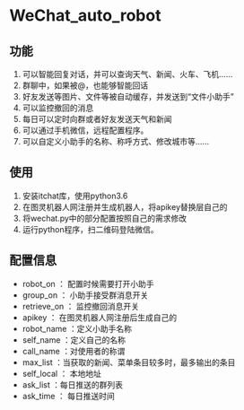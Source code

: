 # WeChat_auto_robot

## 功能

1. 可以智能回复对话，并可以查询天气、新闻、火车、飞机……
2. 群聊中，如果被@，也能够智能回话
3. 好友发送等图片、文件等被自动缓存，并发送到“文件小助手”
4. 可以监控撤回的消息
5. 每日可以定时向群或者好友发送天气和新闻
6. 可以通过手机微信，远程配置程序。
7. 可以自定义小助手的名称、称呼方式、修改城市等……

## 使用

1. 安装itchat库，使用python3.6
2. 在图灵机器人网注册并生成机器人，将apikey替换层自己的
3. 将wechat.py中的部分配置按照自己的需求修改
3. 运行python程序，扫二维码登陆微信。

## 配置信息

* robot_on ： 配置时候需要打开小助手
* group_on ： 小助手接受群消息开关
* retrieve_on ： 监控撤回消息开关
* apikey ： 在图灵机器人网注册后生成自己的
* robot_name ：定义小助手名称
* self_name ：定义自己的名称
* call_name ：对使用者的称谓
* max_list ：当获取的新闻、菜单条目较多时，最多输出的条目
* self_local ： 本地地址
* ask_list ：每日推送的群列表
* ask_time ： 每日推送时间
